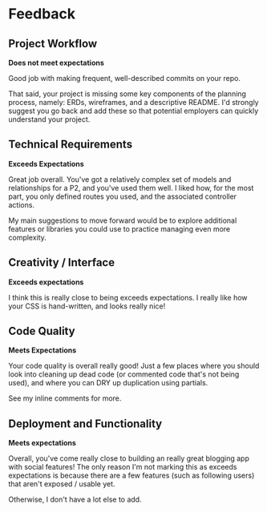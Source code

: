 # Feedback

## Project Workflow

**Does not meet expectations**

Good job with making frequent, well-described commits on your repo.

That said, your project is missing some key components of the planning process,
namely: ERDs, wireframes, and a descriptive README. I'd strongly suggest you
go back and add these so that potential employers can quickly understand your
project.

## Technical Requirements

**Exceeds Expectations**

Great job overall. You've got a relatively complex set of models and
relationships for a P2, and you've used them well. I liked how, for the most
part, you only defined routes you used, and the associated controller actions.

My main suggestions to move forward would be to explore additional features or
libraries you could use to practice managing even more complexity.

## Creativity / Interface

**Exceeds expectations**

I think this is really close to being exceeds expectations. I really like how
your CSS is hand-written, and looks really nice!

## Code Quality

**Meets Expectations**

Your code quality is overall really good! Just a few places where you should
look into cleaning up dead code (or commented code that's not being used), and
where you can DRY up duplication using partials.

See my inline comments for more.

## Deployment and Functionality

**Meets expectations**

Overall, you've come really close to building an really great blogging app with
social features! The only reason I'm not marking this as exceeds expectations is
because there are a few features (such as following users) that aren't exposed /
usable yet.

Otherwise, I don't have a lot else to add.
